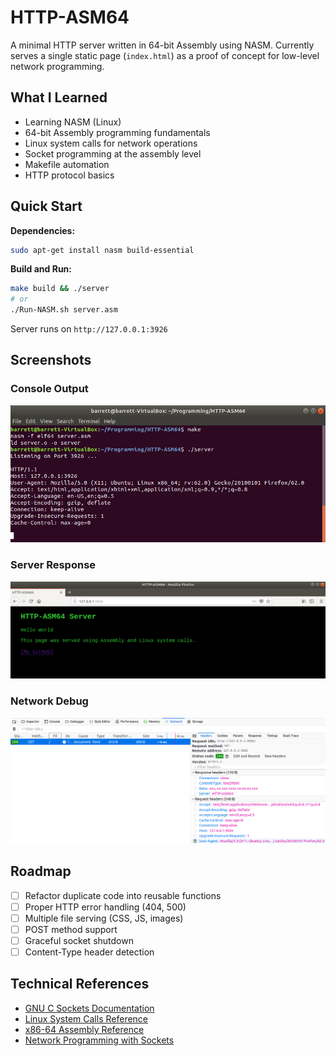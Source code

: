 # HTTP-ASM64

A minimal HTTP server written in 64-bit Assembly using NASM. Currently serves a single static page (`index.html`) as a proof of concept for low-level network programming.

## What I Learned

- Learning NASM (Linux)
- 64-bit Assembly programming fundamentals
- Linux system calls for network operations
- Socket programming at the assembly level
- Makefile automation
- HTTP protocol basics

## Quick Start

**Dependencies:**
```bash
sudo apt-get install nasm build-essential
```

**Build and Run:**
```bash
make build && ./server
# or
./Run-NASM.sh server.asm
```

Server runs on `http://127.0.0.1:3926`

## Screenshots

### Console Output
![Console](screenshots/console.png)

### Server Response
![Index Page](screenshots/index.png)

### Network Debug
![Firefox Console](screenshots/firefox-console.png)

## Roadmap

- [ ] Refactor duplicate code into reusable functions
- [ ] Proper HTTP error handling (404, 500)
- [ ] Multiple file serving (CSS, JS, images)
- [ ] POST method support
- [ ] Graceful socket shutdown
- [ ] Content-Type header detection

## Technical References

- [GNU C Sockets Documentation](http://www.delorie.com/gnu/docs/glibc/libc_301.html)
- [Linux System Calls Reference](https://filippo.io/linux-syscall-table/)
- [x86-64 Assembly Reference](https://www.cs.uaf.edu/2017/fall/cs301/reference/x86_64.html)
- [Network Programming with Sockets](http://beej.us/net2/html/syscalls.html)